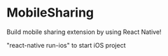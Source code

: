 # MobileSharing
Build mobile sharing extension by using React Native!

"react-native run-ios" to start iOS project
